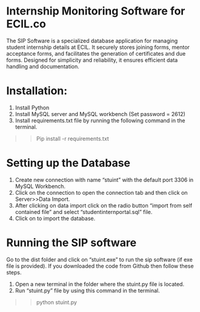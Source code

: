 # **Internship Monitoring Software for ECIL.co**

The SIP Software is a specialized database application for managing student internship details at ECIL. It securely stores joining forms, mentor acceptance forms, and facilitates the generation of certificates and due forms. Designed for simplicity and reliability, it ensures efficient data handling and documentation.

# **Installation:**
1)	Install Python
2)	Install MySQL server and MySQL workbench (Set password = 2612)
3)	Install requirements.txt file by running the following command in the terminal.
>> Pip install -r requirements.txt

# **Setting up the Database** 
1)	Create new connection with name “stuint” with the default port 3306 in MySQL Workbench.
2)	Click on the connection to open the connection tab and then click on Server>>Data Import.
3)  After clicking on data import click on the radio button “import from self contained file” and select “studentinternportal.sql” file.
4)  Click on <start import> to import the database.
   
# **Running the SIP software**
Go to the dist folder and click on “stuint.exe” to run the sip software (if exe file is provided).
If you downloaded the code from Github then follow these steps.
  1.	Open a new terminal in the folder where the stuint.py file is located.
  2.	Run “stuint.py” file by using this command in the terminal.
  >> python stuint.py
